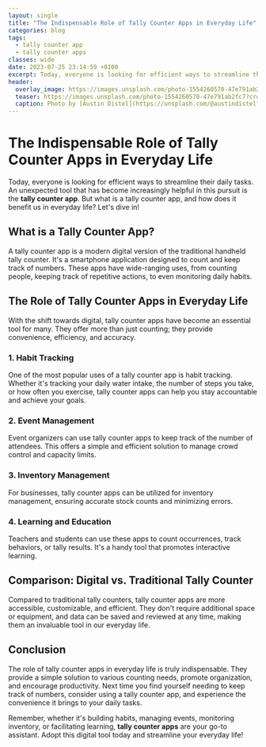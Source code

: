 ```yaml
---
layout: single
title: "The Indispensable Role of Tally Counter Apps in Everyday Life"
categories: blog
tags:
  - tally counter app
  - tally counter apps
classes: wide
date: 2023-07-25 23:14:59 +0100
excerpt: Today, everyone is looking for efficient ways to streamline their daily tasks.
header:
  overlay_image: https://images.unsplash.com/photo-1554260570-47e791ab2fc7?crop=entropy&cs=tinysrgb&fit=max&fm=jpg&ixid=M3w0Nzk0ODB8MHwxfHNlYXJjaHw0fHx0YWxseSUyMGNvdW50ZXIlMjBhcHAlMkMlMjB0YWxseSUyMGNvdW50ZXIlMjBhcHBzfGVufDB8MHx8fDE2OTAzNzc3ODR8MA&ixlib=rb-4.0.3&q=80&w=1080
  teaser: https://images.unsplash.com/photo-1554260570-47e791ab2fc7?crop=entropy&cs=tinysrgb&fit=max&fm=jpg&ixid=M3w0Nzk0ODB8MHwxfHNlYXJjaHw0fHx0YWxseSUyMGNvdW50ZXIlMjBhcHAlMkMlMjB0YWxseSUyMGNvdW50ZXIlMjBhcHBzfGVufDB8MHx8fDE2OTAzNzc3ODR8MA&ixlib=rb-4.0.3&q=80&w=400
  caption: Photo by [Austin Distel](https://unsplash.com/@austindistel?utm_source=peoplecounter&utm_medium=referral) on [Unsplash](https://unsplash.com/?utm_source=peoplecounter&utm_medium=referral)
---
```


# The Indispensable Role of Tally Counter Apps in Everyday Life

Today, everyone is looking for efficient ways to streamline their daily tasks. An unexpected tool that has become increasingly helpful in this pursuit is the **tally counter app**. But what is a tally counter app, and how does it benefit us in everyday life? Let's dive in!

## What is a Tally Counter App?

A tally counter app is a modern digital version of the traditional handheld tally counter. It's a smartphone application designed to count and keep track of numbers. These apps have wide-ranging uses, from counting people, keeping track of repetitive actions, to even monitoring daily habits. 

## The Role of Tally Counter Apps in Everyday Life

With the shift towards digital, tally counter apps have become an essential tool for many. They offer more than just counting; they provide convenience, efficiency, and accuracy. 

### 1. Habit Tracking

One of the most popular uses of a tally counter app is habit tracking. Whether it's tracking your daily water intake, the number of steps you take, or how often you exercise, tally counter apps can help you stay accountable and achieve your goals.

### 2. Event Management

Event organizers can use tally counter apps to keep track of the number of attendees. This offers a simple and efficient solution to manage crowd control and capacity limits.

### 3. Inventory Management

For businesses, tally counter apps can be utilized for inventory management, ensuring accurate stock counts and minimizing errors.

### 4. Learning and Education

Teachers and students can use these apps to count occurrences, track behaviors, or tally results. It's a handy tool that promotes interactive learning.

## Comparison: Digital vs. Traditional Tally Counter

Compared to traditional tally counters, tally counter apps are more accessible, customizable, and efficient. They don't require additional space or equipment, and data can be saved and reviewed at any time, making them an invaluable tool in our everyday life.

## Conclusion

The role of tally counter apps in everyday life is truly indispensable. They provide a simple solution to various counting needs, promote organization, and encourage productivity. Next time you find yourself needing to keep track of numbers, consider using a tally counter app, and experience the convenience it brings to your daily tasks.

Remember, whether it's building habits, managing events, monitoring inventory, or facilitating learning, **tally counter apps** are your go-to assistant. Adopt this digital tool today and streamline your everyday life!
